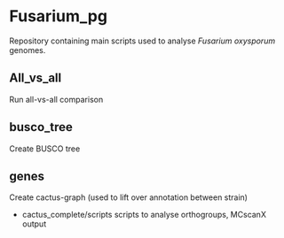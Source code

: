 # Fusarium_pg

Repository containing main scripts used to analyse <i>Fusarium oxysporum</i> genomes.

## All_vs_all
Run all-vs-all comparison

## busco_tree
Create BUSCO tree

## genes
Create cactus-graph (used to lift over annotation between strain)
- cactus_complete/scripts
  scripts to analyse orthogroups, MCscanX output
